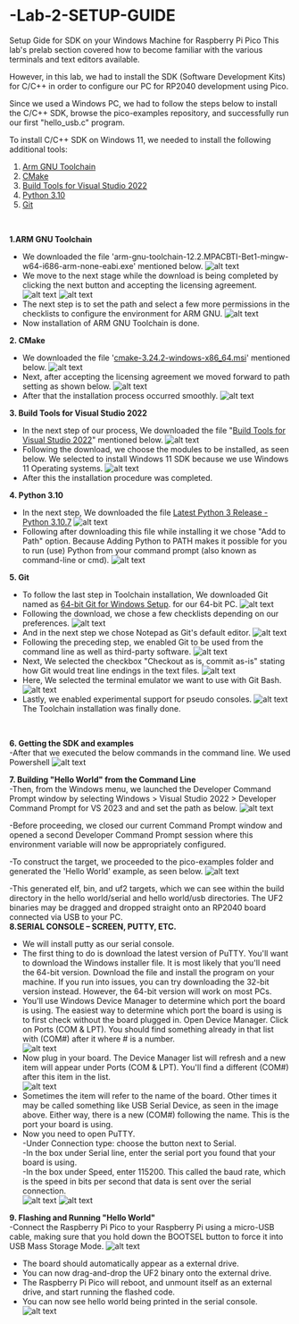 # -Lab-2-SETUP-GUIDE
Setup Gide for SDK on your Windows Machine for Raspberry Pi Pico
This lab's prelab section covered how to become familiar with the various terminals and text editors available.

However, in this lab, we had to install the SDK (Software Development Kits) for C/C++ in order to configure our PC for RP2040 development using Pico.

Since we used a Windows PC, we had to follow the steps below to install the C/C++ SDK, browse the pico-examples repository, and successfully run our first "hello_usb.c"  program.

To install C/C++ SDK on Windows 11, we needed to install the following additional tools:

1. [Arm GNU Toolchain](https://developer.arm.com/downloads/-/arm-gnu-toolchain-downloads)
2.  [CMake](https://cmake.org/download/)
3.  [Build Tools for Visual Studio 2022](https://visualstudio.microsoft.com/downloads/#build-tools-for-visual-studio-2022)
4.  [Python 3.10](https://www.python.org/downloads/windows/)
5.  [Git](https://git-scm.com/download/win)
<br />


**1.ARM GNU Toolchain**<br />

- We downloaded the file 'arm-gnu-toolchain-12.2.MPACBTI-Bet1-mingw-w64-i686-arm-none-eabi.exe' mentioned below. 
![alt text](https://github.com/satyajeetburla/-Lab-2-SETUP-GUIDE/blob/main/Screen%20sort%20for%20Setup/ARM%20GNU/ARM%20GNU.png)
- We move to the next stage while the download is being completed by clicking the next button and accepting the licensing agreement. 
![alt text](https://github.com/satyajeetburla/-Lab-2-SETUP-GUIDE/blob/main/Screen%20sort%20for%20Setup/ARM%20GNU/ARM%20GNU_1.png)
![alt text](https://github.com/satyajeetburla/-Lab-2-SETUP-GUIDE/blob/main/Screen%20sort%20for%20Setup/ARM%20GNU/ARM%20GNU_2.png)
- The next step is to set the path and select a few more permissions in the checklists to configure the environment for ARM GNU. 
![alt text](https://github.com/satyajeetburla/-Lab-2-SETUP-GUIDE/blob/main/Screen%20sort%20for%20Setup/ARM%20GNU/ARM%20GNU_3.png)
-  Now installation of ARM GNU Toolchain is done.<br />

**2. CMake**<br />

- We downloaded the file '[cmake-3.24.2-windows-x86_64.msi](https://github.com/Kitware/CMake/releases/download/v3.24.2/cmake-3.24.2-windows-x86_64.msi)' mentioned below. 
![alt text](https://github.com/satyajeetburla/-Lab-2-SETUP-GUIDE/blob/main/Screen%20sort%20for%20Setup/CMake/CMake_1.png)
- Next, after accepting the licensing agreement we moved forward to path setting as shown below. 
![alt text](https://github.com/satyajeetburla/-Lab-2-SETUP-GUIDE/blob/main/Screen%20sort%20for%20Setup/CMake/CMake_2.png)
- After that the installation process occurred smoothly. 
![alt text](https://github.com/satyajeetburla/-Lab-2-SETUP-GUIDE/blob/main/Screen%20sort%20for%20Setup/CMake/CMake_3.png)<br />

**3. Build Tools for Visual Studio 2022**<br />

- In the next step of our process, We downloaded the file "[Build Tools for Visual Studio 2022](https://aka.ms/vs/17/release/vs_BuildTools.exe)" mentioned below.
![alt text](https://github.com/satyajeetburla/-Lab-2-SETUP-GUIDE/blob/main/Screen%20sort%20for%20Setup/VS%202022/VS_2022_1.png)
- Following the download, we choose the modules to be installed, as seen below. We selected to install Windows 11 SDK because we use Windows 11 Operating systems.
![alt text](https://github.com/satyajeetburla/-Lab-2-SETUP-GUIDE/blob/main/Screen%20sort%20for%20Setup/VS%202022/VS_2022_2.png)
- After this the installation procedure was completed.<br />

**4. Python 3.10**<br />

- In the next step, We downloaded the file [Latest Python 3 Release - Python 3.10.7](https://www.python.org/downloads/release/python-3107/) 
![alt text](https://github.com/satyajeetburla/-Lab-2-SETUP-GUIDE/blob/main/Screen%20sort%20for%20Setup/Python/Python%201.png)
- Following after downloading this file while installing it we chose "Add to Path" option. Because Adding Python to PATH makes it possible for you to run (use) Python from your command prompt (also known as command-line or cmd). 
![alt text](https://github.com/satyajeetburla/-Lab-2-SETUP-GUIDE/blob/main/Screen%20sort%20for%20Setup/Python/Python%202.png)<br />

**5. Git**<br />
- To follow the last step in Toolchain installation, We downloaded Git named as [64-bit Git for Windows Setup](https://github.com/git-for-windows/git/releases/download/v2.38.0.windows.1/Git-2.38.0-64-bit.exe). for our 64-bit PC.
![alt text](https://github.com/satyajeetburla/-Lab-2-SETUP-GUIDE/blob/main/Screen%20sort%20for%20Setup/Git/Git_1.png)
- Following the download, we chose a few checklists depending on our preferences.
![alt text](https://github.com/satyajeetburla/-Lab-2-SETUP-GUIDE/blob/main/Screen%20sort%20for%20Setup/Git/Git_2.png)
- And in the next step we chose Notepad as Git's default editor.
![alt text](https://github.com/satyajeetburla/-Lab-2-SETUP-GUIDE/blob/main/Screen%20sort%20for%20Setup/Git/Git_3.png)
- Following the preceding step, we enabled Git to be used from the command line as well as third-party software. 
![alt text](https://github.com/satyajeetburla/-Lab-2-SETUP-GUIDE/blob/main/Screen%20sort%20for%20Setup/Git/Git_4.png)
- Next, We selected the checkbox "Checkout as is, commit as-is" stating how Git would treat line endings in the text files. 
![alt text](https://github.com/satyajeetburla/-Lab-2-SETUP-GUIDE/blob/main/Screen%20sort%20for%20Setup/Git/Git_5.png)
- Here, We selected the terminal emulator we want to use with Git Bash. 
![alt text](https://github.com/satyajeetburla/-Lab-2-SETUP-GUIDE/blob/main/Screen%20sort%20for%20Setup/Git/Git_6.png)
- Lastly, we enabled experimental support for pseudo consoles. 
![alt text](https://github.com/satyajeetburla/-Lab-2-SETUP-GUIDE/blob/main/Screen%20sort%20for%20Setup/Git/Git_7.png)
The Toolchain installation was finally done.
<br />

**6. Getting the SDK and examples**<br />
-After that we executed the below commands in the command line. We used Powershell
![alt text](https://github.com/satyajeetburla/-Lab-2-SETUP-GUIDE/blob/main/Screen%20sort%20for%20Setup/Command%20Lines/1.png)


**7. Building "Hello World" from the Command Line**<br />
-Then, from the Windows menu, we launched the Developer Command Prompt window by selecting Windows > Visual Studio 2022 > Developer Command Prompt for VS 2023 and and set the path as below. 
![alt text](https://github.com/satyajeetburla/-Lab-2-SETUP-GUIDE/blob/main/Screen%20sort%20for%20Setup/Command%20Lines/2.png)

-Before proceeding, we closed our current Command Prompt window and opened a second Developer Command Prompt session where this environment variable will now be appropriately configured.

-To construct the target, we proceeded to the pico-examples folder and generated the 'Hello World' example, as seen below. 
![alt text](https://github.com/satyajeetburla/-Lab-2-SETUP-GUIDE/blob/main/Screen%20sort%20for%20Setup/Command%20Lines/3.png)

-This generated elf, bin, and uf2 targets, which we can see within the build directory in the hello world/serial and hello world/usb directories. The UF2 binaries may be dragged and dropped straight onto an RP2040 board connected via USB to your PC.<br />
**8.SERIAL CONSOLE – SCREEN, PUTTY, ETC.** <br />
- We will install putty as our serial console.<br />
- The first thing to do is download the latest version of PuTTY. You'll want to download the Windows installer file. It is most likely that you'll need the 64-bit version. Download the file and install the program on your machine. If you run into issues, you can try downloading the 32-bit version instead. However, the 64-bit version will work on most PCs.<br />
- You'll use Windows Device Manager to determine which port the board is using. The easiest way to determine which port the board is using is to first check without the board plugged in. Open Device Manager. Click on Ports (COM & LPT). You should find something already in that list with (COM#) after it where # is a number.<br />
![alt text](https://github.com/satyajeetburla/-Lab-2-SETUP-GUIDE/blob/main/Screen%20sort%20for%20Setup/Putty%20Pict/1.png)
- Now plug in your board. The Device Manager list will refresh and a new item will appear under Ports (COM & LPT). You'll find a different (COM#) after this item in the list.<br />
![alt text](https://github.com/satyajeetburla/-Lab-2-SETUP-GUIDE/blob/main/Screen%20sort%20for%20Setup/Putty%20Pict/2.png)
- Sometimes the item will refer to the name of the board. Other times it may be called something like USB Serial Device, as seen in the image above. Either way, there is a new (COM#) following the name. This is the port your board is using.<br />
- Now you need to open PuTTY.<br />
-Under Connection type: choose the button next to Serial.<br />
-In the box under Serial line, enter the serial port you found that your board is using.<br />
-In the box under Speed, enter 115200. This called the baud rate, which is the speed in bits per second that data is sent over the serial connection. <br />
![alt text](https://github.com/satyajeetburla/-Lab-2-SETUP-GUIDE/blob/main/Screen%20sort%20for%20Setup/Putty%20Pict/3.png)
![alt text](https://github.com/satyajeetburla/-Lab-2-SETUP-GUIDE/blob/main/Screen%20sort%20for%20Setup/Putty%20Pict/4.png)

**9. Flashing and Running "Hello World"**<br />
-Connect the Raspberry Pi Pico to your Raspberry Pi using a micro-USB cable, making sure that you hold down the
BOOTSEL button to force it into USB Mass Storage Mode. 
![alt text](https://github.com/satyajeetburla/-Lab-2-SETUP-GUIDE/blob/main/Screen%20sort%20for%20Setup/Flash/IMG-0601.jpg)
- The board should automatically appear as a external drive. 
- You can now drag-and-drop the UF2 binary onto the external drive.
- The Raspberry Pi Pico will reboot, and unmount itself as an external drive, and start running the flashed code.
- You can now see hello world being printed in the serial console.
![alt text](https://github.com/satyajeetburla/-Lab-2-SETUP-GUIDE/blob/main/Screen%20sort%20for%20Setup/Flash/IMG-0602.jpg)
